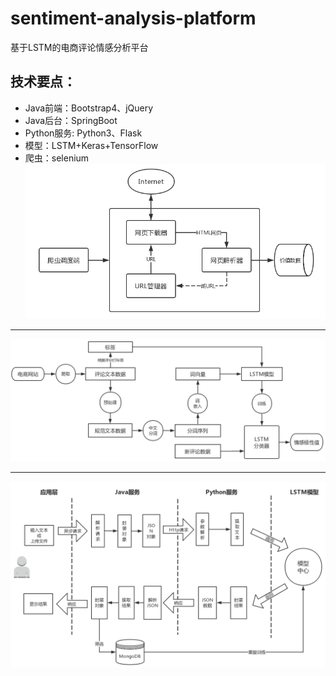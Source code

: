 # sentiment-analysis-platform
基于LSTM的电商评论情感分析平台

## 技术要点：
 + Java前端：Bootstrap4、jQuery
 + Java后台：SpringBoot
 + Python服务: Python3、Flask
 + 模型：LSTM+Keras+TensorFlow
 + 爬虫：selenium
 ![](sentiment_proj/img/crawler.png)
---

![](sentiment_proj/img/structure.png)

---

![](sentiment_proj/img/system.png)
